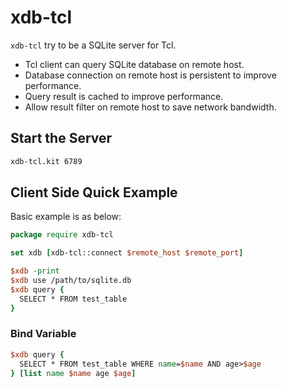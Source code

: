 # xdb-tcl

`xdb-tcl` try to be a SQLite server for Tcl.

  * Tcl client can query SQLite database on remote host.
  * Database connection on remote host is persistent to improve performance. 
  * Query result is cached to improve performance.
  * Allow result filter on remote host to save network bandwidth.

## Start the Server

```sh
xdb-tcl.kit 6789
```

## Client Side Quick Example

Basic example is as below:

```tcl
package require xdb-tcl

set xdb [xdb-tcl::connect $remote_host $remote_port]

$xdb -print
$xdb use /path/to/sqlite.db
$xdb query {
  SELECT * FROM test_table
}
```

### Bind Variable

```tcl
$xdb query {
  SELECT * FROM test_table WHERE name=$name AND age>$age
} [list name $name age $age]
```
